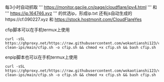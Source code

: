 每3小时自动抓取
'''
https://monitor.gacjie.cn/page/cloudflare/ipv4.html
'''
和
'''
 https://ip.164746.xyz
 '''
的优选ip，形成ip.txt 
还有js自动生成的https://cf.090227.xyz 和
https://stock.hostmonit.com/CloudFlareYes

cfip脚本可以在手机termux上使用
```
curl -sSL https://ghproxy.net/https://raw.githubusercontent.com/wokaotianshi123/cf-clean-ips/main/cfip.sh -o cfip.sh && chmod +x cfip.sh && bash cfip.sh

```
enpip脚本也可以在手机termux上使用
```
curl -sSL https://ghproxy.net/https://raw.githubusercontent.com/wokaotianshi123/cf-clean-ips/main/cfip.sh -o cfip.sh && chmod +x cfip.sh && bash cfip.sh

```
